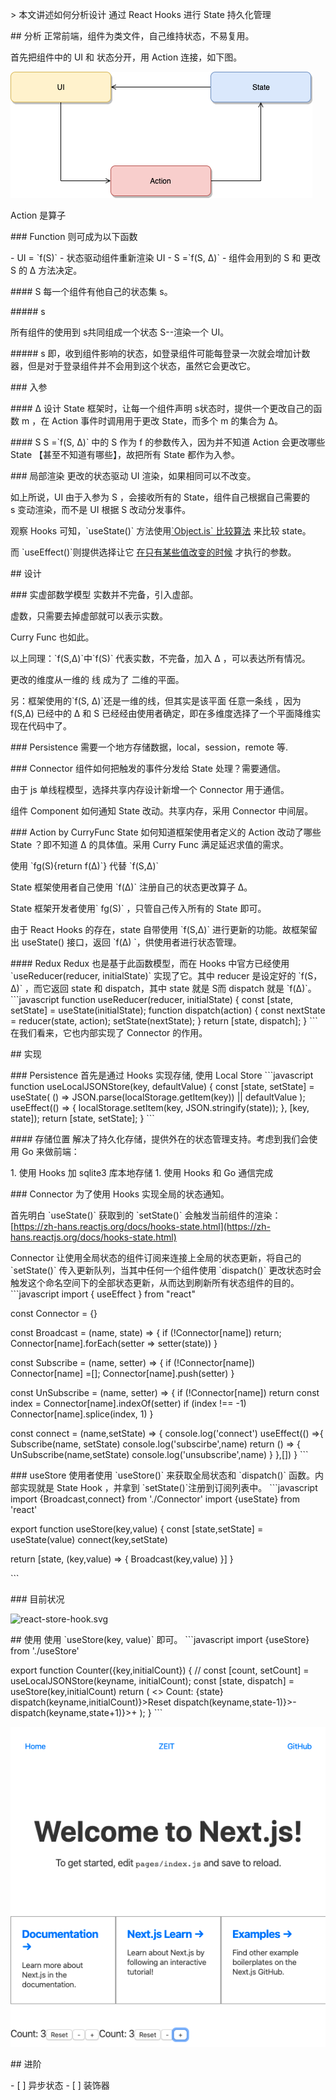 \> 本文讲述如何分析设计 通过 React Hooks 进行 State 持久化管理

\## 分析
正常前端，组件为类文件，自己维持状态，不易复用。

首先把组件中的 UI 和 状态分开，用 Action 连接，如下图。

![UI=f(State).png](assert/1573654060345-7a199253-b266-4610-8632-066e77adf5c3.png)

Action 是算子

\### Function
则可成为以下函数

\- UI = \`f(S)\`
 \- 状态驱动组件重新渲染 UI
\- S =\`f(S, ∆)\`
 \- 组件会用到的 S 和 更改 S 的 ∆ 方法决定。

\#### S
每一个组件有他自己的状态集 s。

\##### s

所有组件的使用到 s共同组成一个状态 S--渲染一个 UI。

\##### s
即，收到组件影响的状态，如登录组件可能每登录一次就会增加计数器，但是对于登录组件并不会用到这个状态，虽然它会更改它。

\### 入参

\#### ∆
设计 State 框架时，让每一个组件声明 s状态时，提供一个更改自己的函数 m ，在 Action 事件时调用用于更改 State，而多个 m 的集合为 ∆。

\#### S
S =\`f(S, ∆)\` 中的 S 作为 f 的参数传入，因为并不知道 Action 会更改哪些 State 【甚至不知道有哪些】，故把所有 State 都作为入参。

\### 局部渲染
更改的状态驱动 UI 渲染，如果相同可以不改变。

如上所说，UI 由于入参为 S ，会接收所有的 State，组件自己根据自己需要的 s 变动渲染，而不是 UI 根据 S 改动分发事件。

观察 Hooks 可知，\`useState()\` 方法使用[\`Object.is\` 比较算法](https://developer.mozilla.org/en-US/docs/Web/JavaScript/Reference/Global\_Objects/Object/is#Description) 来比较 state。

而 \`useEffect()\`则提供选择让它 [在只有某些值改变的时候](https://zh-hans.reactjs.org/docs/hooks-reference.html#conditionally-firing-an-effect) 才执行的参数。

\## 设计

\### 实虚部数学模型
实数并不完备，引入虚部。

虚数，只需要去掉虚部就可以表示实数。

Curry Func 也如此。

以上同理：\`f(S,∆)\`中\`f(S)\` 代表实数，不完备，加入 ∆ ，可以表达所有情况。

更改的维度从一维的 线 成为了 二维的平面。

另：框架使用的\`f(S, ∆)\`还是一维的线，但其实是该平面 任意一条线 ，因为 f(S,∆) 已经中的 ∆ 和 S 已经经由使用者确定，即在多维度选择了一个平面降维实现在代码中了。

\### Persistence
需要一个地方存储数据，local，session，remote 等.

\### Connector
组件如何把触发的事件分发给 State 处理？需要通信。

由于 js 单线程模型，选择共享内存设计新增一个 Connector 用于通信。

组件 Component 如何通知 State 改动。共享内存，采用 Connector 中间层。

\### Action by CurryFunc
State 如何知道框架使用者定义的 Action 改动了哪些 State ？即不知道 ∆ 的具体值。采用 Curry Func 满足延迟求值的需求。

使用 \`fg(S){return f(∆)\`} 代替 \`f(S,∆)\`

State 框架使用者自己使用 \`f(∆)\` 注册自己的状态更改算子 ∆。

State 框架开发者使用\` fg(S)\` ，只管自己传入所有的 State 即可。

由于 React Hooks 的存在，state 自带使用 \`f(S,∆)\` 进行更新的功能。故框架留出 useState() 接口，返回 \`f(∆) \`，供使用者进行状态管理。

\#### Redux
Redux 也是基于此函数模型，而在 Hooks 中官方已经使用 \`useReducer(reducer, initialState)\` 实现了它。其中 reducer 是设定好的 \`f(S，∆)\` ，而它返回 state 和 dispatch，其中 state 就是 S而 dispatch 就是 \`f(∆)\`。
\`\`\`javascript
function useReducer(reducer, initialState) {
 const [state, setState] = useState(initialState);
 function dispatch(action) {
 const nextState = reducer(state, action);
 setState(nextState);
 }
 return [state, dispatch];
}
\`\`\`
在我们看来，它也内部实现了 Connector 的作用。

\## 实现

\### Persistence
首先是通过 Hooks 实现存储, 使用 Local Store
\`\`\`javascript
function useLocalJSONStore(key, defaultValue) {
 const [state, setState] = useState(
 () =\> JSON.parse(localStorage.getItem(key)) \|\| defaultValue
 );
 useEffect(() => {
 localStorage.setItem(key, JSON.stringify(state));
 }, [key, state]);
 return [state, setState];
}
\`\`\`

\#### 存储位置
解决了持久化存储，提供外在的状态管理支持。考虑到我们会使用 Go 来做前端：

1\. 使用 Hooks 加 sqlite3 库本地存储
1\. 使用 Hooks 和 Go 通信完成

\### Connector
为了使用 Hooks 实现全局的状态通知。

首先明白 \`useState()\` 获取到的 \`setState()\` 会触发当前组件的渲染：[https://zh-hans.reactjs.org/docs/hooks-state.html](https://zh-hans.reactjs.org/docs/hooks-state.html)

Connector 让使用全局状态的组件订阅来连接上全局的状态更新，将自己的 \`setState()\` 传入更新队列，当其中任何一个组件使用 \`dispatch()\` 更改状态时会触发这个命名空间下的全部状态更新，从而达到刷新所有状态组件的目的。
\`\`\`javascript
import { useEffect } from "react"

const Connector = {}

const Broadcast = (name, state) => {
 if (!Connector[name]) return;
 Connector[name].forEach(setter => setter(state))
}

const Subscribe = (name, setter) => {
 if (!Connector[name]) Connector[name] =[];
 Connector[name].push(setter)
}

const UnSubscribe = (name, setter) => {
 if (!Connector[name]) return
 const index = Connector[name].indexOf(setter)
 if (index !== -1) Connector[name].splice(index, 1)
}

const connect = (name,setState) => {
 console.log('connect')
 useEffect(() =>{
 Subscribe(name, setState)
 console.log('subscirbe',name)
 return () => {
 UnSubscribe(name,setState)
 console.log('unsubscribe',name)
 }
 },[])
}
\`\`\`

\### useStore
使用者使用 \`useStore()\` 来获取全局状态和 \`dispatch()\` 函数。内部实现就是 State Hook ，并拿到 \`setState()\`注册到订阅列表中。
\`\`\`javascript
import {Broadcast,connect} from './Connector'
import {useState} from 'react'

export function useStore(key,value) {
 const [state,setState] = useState(value)
 connect(key,setState)

 return [state, (key,value) => {
 Broadcast(key,value)
 }]
}

\`\`\`

\### 目前状况

![react-store-hook.svg](https://cdn.nlark.com/yuque/0/2019/svg/176280/1574064167135-22f14865-31ba-4b6c-a144-0d1315954ec1.svg#align=left&display=inline&height=380&name=react-store-hook.svg&originHeight=272&originWidth=323&size=56655&status=done&width=451)

\## 使用
使用 \`useStore(key, value)\` 即可。
\`\`\`javascript
import {useStore} from './useStore'

export function Counter({key,initialCount}) {
 // const [count, setCount] = useLocalJSONStore(keyname, initialCount);
 const [state, dispatch] = useStore(key,initialCount)
 return (
 <>
 Count: {state}
  dispatch(keyname,initialCount)}>Reset dispatch(keyname,state-1)}>- dispatch(keyname,state+1)}>+
 );
 }
\`\`\`

![image.png](assert/1574063711150-a567cd8c-2117-47ea-8446-02da34624b22.png)

\## 进阶

\- [ ] 异步状态
\- [ ] 装饰器